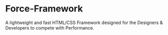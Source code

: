 # Force-Framework
A lightweight and fast HTML/CSS Framework designed for the Designers &amp; Developers to compete with Performance.
